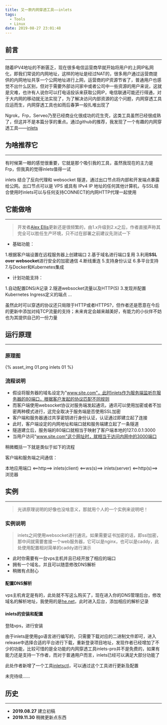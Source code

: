 ```yaml
---
title: 又一款内网穿透工具——inlets
tags:
  - Tools
  - Linux
date: 2019-08-27 23:01:48
---
```


## 前言

---

随着IPV4地址的不断匮乏，现在很多电信运营商早就开始将用户的上网IP私网化，即我们常说的内网地址，这样的地址是经过NAT的，很多用户通过运营商提供的内网地址共享一个公网地址进行上网，运营商的IP资源节省了，普通用户也感觉不出什么区别，但对于需要外部访问家中或者公司中一些资源的用户来说，这就是灾难，也许有人说你可以打电话投诉来获取公网IP，电信联通可能还行得通，对于大内网的移动就无法实现了，为了解决访问内部资源的这个问题，内网穿透工具应运而生，内网穿透工具也如雨后春笋一般扎堆出现了

Ngrok，Frp，Serveo乃至已经商业化很成功的花生壳，这类工具虽然已经很成熟了，但这并不是本篇分享的重点。通过github的推荐，我发现了一个有趣的内网穿透工具——[inlets](https://github.com/alexellis/inlets)

<!-- more -->

## 为啥推荐它

---

有时候第一眼的感觉很重要，它就是那个吸引我的工具，虽然我现在的主力是Frp，但我真的觉得inlets值得一试

inlets 结合了反向代理和 websocket 隧道，通过出口节点将内部和开发端点暴露给公网。出口节点可以是 VPS 或具有 IPv4 IP 地址的任何其他计算机，与SSL结合使用时inlets可以与任何支持CONNECT的内网HTTP代理一起使用

## 它能做啥

---

> 开发者[Alex Ellis](https://github.com/alexellis)更新还是很频繁的，由1.x升级到2.x之后，作者直接声称其完全可以胜任生产环境，只不过在部署之前建议先测试一下

* 基础功能：

1.根据客户端设置在远程服务器上创建端口
2.基于域名进行端口复用
3.利用**SSL over websocket**进行安全的加密通信
4.断线重连
5.支持身份认证
6.多平台支持
7.与Docker和Kubernetes集成

* 计划功能支持：

1.自动配置DNS/A记录
2.隧道websocket流量以及HTTP(S)
3.发现并配置Kubernetes Ingress定义的端点
...

虽然此时可以穿透的协议还只局限于HTTP或者HTTPS?，但作者还是愿意在今后的更新中添加对纯TCP流量的支持；未来肯定会越来越美好，有能力的小伙伴不妨也为其提供自己的一份力量

## 运行原理

---

### 原理图

{% asset_img 01.png inlets 01 %}

### 流程说明

* 假设将服务器的域名设定为"www.site.com"，此时inlets作为服务端监听在服务器的80端口，根据客户发起的协议匹配不同规则
* 而客户端使用websocket协议对服务端发起通讯，通讯可以使用加密或者不加密两种模式进行，这完全取决于服务端是否使用SSL加密
* 客户端和服务器通过共享密钥进行身份认证，认证通过即建立起了连接
* 此时，客户端设定的内网地址和端口就和服务端建立起了一条隧道
* 隧道建立后，服务端的80端口就相当于映射了客户端本地的127.0.0.1:3000
* 当用户访问"www.site.com"这个网址时，就相当于访问内网中的3000端口

稍微概括一下就是类似于如下的流程

客户端和服务端之间通信：

本地应用端口 <==http==> inlets(client) <==ws(s)==> inlets(server) <==http(s)==> 浏览器

## 实例

---

> 光讲原理说明的好像也没啥意义，那就用个人的一个实例来说明吧！

### 实例说明

> inlets之间使用websocket进行通讯，如果需要证书加密的话，即ssl加密，那中间就需要套接一个web服务器，它可以是nginx，也可以是caddy，此处使用配置相对简单的caddy进行演示

* 此时你需要有一台vps主机并且已经开放了相应的端口
* 拥有一个域名，并且可以随意修改DNS解析
* 稍微有点耐心

#### 配置DNS解析

vps主机肯定是有的，此处就不写这么购买了，现在进入你的DNS管理后台，修改域名的解析地址，我使用的是[he.net](https://he.net)，此时进入后台，添加相应的解析记录

#### inlets的安装和配置

登陆vps，进行安装

由于inlets是使用go语言进行编写的，只需要下载对应的二进制文件即可，进入release中选择合适的平台进行下载，重新登录项目地址，发现作者已经增加了不少的功能，比较可惜的是全功能的内网穿透工具inlets-pro并不是免费的，如果有能力还是支持一下作者，而对于普通用户而言，inlets已经可以满足大部分功能了

此处作者新增了一个工具[inletsctl](https://github.com/inlets/inletsctl)，可以通过这个工具进行更新及配置

未完待续……

## 历史

---

* **2019.08.27** 建立初稿
* **2019.11.30** 稍微更新点东西
